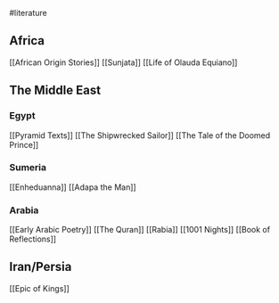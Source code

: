 #literature 
## Africa
[[African Origin Stories]]
[[Sunjata]]
[[Life of Olauda Equiano]]

## The Middle East
### Egypt
[[Pyramid Texts]]
[[The Shipwrecked Sailor]]
[[The Tale of the Doomed Prince]]
### Sumeria
[[Enheduanna]]
[[Adapa the Man]]
### Arabia
[[Early Arabic Poetry]]
[[The Quran]]
[[Rabia]]
[[1001 Nights]]
[[Book of Reflections]]
## Iran/Persia
[[Epic of Kings]]
